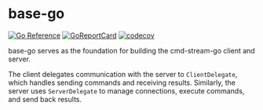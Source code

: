 # base-go

[![Go Reference](https://pkg.go.dev/badge/github.com/cmd-stream/base-go.svg)](https://pkg.go.dev/github.com/cmd-stream/base-go)
[![GoReportCard](https://goreportcard.com/badge/cmd-stream/base-go)](https://goreportcard.com/report/github.com/cmd-stream/base-go)
[![codecov](https://codecov.io/gh/cmd-stream/base-go/graph/badge.svg?token=RXPJ6ZIPK7)](https://codecov.io/gh/cmd-stream/base-go)

base-go serves as the foundation for building the cmd-stream-go client and 
server.

The client delegates communication with the server to `ClientDelegate`, which 
handles sending commands and receiving results. Similarly, the server uses 
`ServerDelegate` to manage connections, execute commands, and send back results.